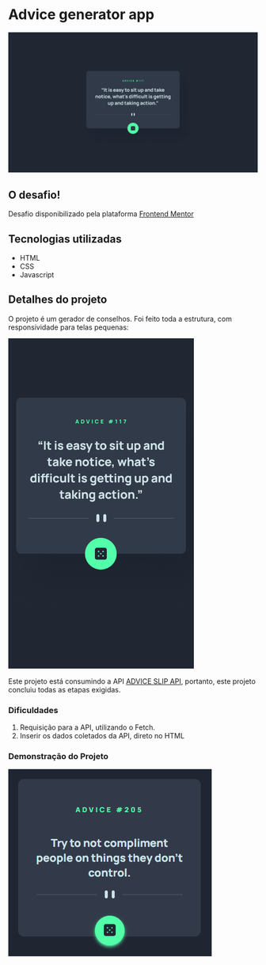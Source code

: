 # Advice generator app

![Projeto pronto - versão desktop](./src/design/desktop-design.jpg)

## O desafio! 

Desafio disponibilizado pela plataforma [Frontend Mentor](https://www.frontendmentor.io/challenges)

## Tecnologias utilizadas

- HTML 
- CSS
- Javascript

## Detalhes do projeto

O projeto é um gerador de conselhos. Foi feito toda a estrutura, com responsividade para telas pequenas:

![telas pequenas](./src/design/mobile-design.jpg)

Este projeto está consumindo a API [ADVICE SLIP API](https://api.adviceslip.com/), portanto, este projeto concluiu todas as etapas exigidas.

### Dificuldades
1. Requisição para a API, utilizando o Fetch. 
2. Inserir os dados coletados da API, direto no HTML

### Demonstração do Projeto
![demonstracao do projeto](./src/images/demonstracao-projeto-advice.gif)